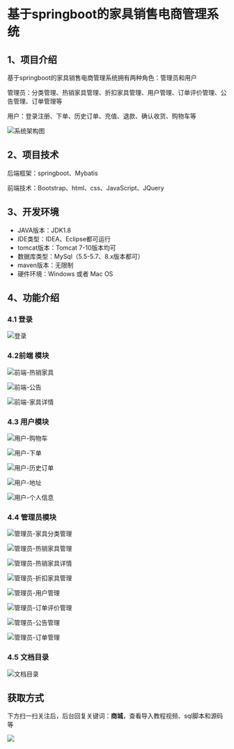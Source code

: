 # 基于springboot的家具销售电商管理系统

## 1、项目介绍

基于springboot的家具销售电商管理系统拥有两种角色：管理员和用户

管理员：分类管理、热销家具管理、折扣家具管理、用户管理、订单评价管理、公告管理、订单管理等

用户：登录注册、下单、历史订单、充值、退款、确认收货、购物车等

![系统架构图](https://www.codeshop.fun/Typora-Images/202212272102659.jpg)


## 2、项目技术

后端框架：springboot、Mybatis

前端技术：Bootstrap、html、css、JavaScript、JQuery

## 3、开发环境

- JAVA版本：JDK1.8
- IDE类型：IDEA、Eclipse都可运行
- tomcat版本：Tomcat 7-10版本均可
- 数据库类型：MySql（5.5-5.7、8.x版本都可） 
- maven版本：无限制
- 硬件环境：Windows 或者 Mac OS


## 4、功能介绍

### 4.1 登录

![登录](https://www.codeshop.fun/Typora-Images/202212272100610.jpg)

### 4.2前端 模块

![前端-热销家具](https://www.codeshop.fun/Typora-Images/202212272102316.jpg)

![前端-公告](https://www.codeshop.fun/Typora-Images/202212272102974.jpg)

![前端-家具详情](https://www.codeshop.fun/Typora-Images/202212272102564.jpg)

### 4.3 用户模块

![用户-购物车](https://www.codeshop.fun/Typora-Images/202212272102722.jpg)

![用户-下单](https://www.codeshop.fun/Typora-Images/202212272102821.jpg)

![用户-历史订单](https://www.codeshop.fun/Typora-Images/202212272102554.jpg)

![用户-地址](https://www.codeshop.fun/Typora-Images/202212272102680.jpg)

![用户-个人信息](https://www.codeshop.fun/Typora-Images/202212272102324.jpg)

### 4.4 管理员模块

![管理员-家具分类管理](https://www.codeshop.fun/Typora-Images/202212272102693.jpg)

![管理员-热销家具管理](https://www.codeshop.fun/Typora-Images/202212272102205.jpg)

![管理员-热销家具详情](https://www.codeshop.fun/Typora-Images/202212272102544.jpg)

![管理员-折扣家具管理](https://www.codeshop.fun/Typora-Images/202212272102750.jpg)

![管理员-用户管理](https://www.codeshop.fun/Typora-Images/202212272102283.jpg)

![管理员-订单评价管理](https://www.codeshop.fun/Typora-Images/202212272103094.jpg)

![管理员-公告管理](https://www.codeshop.fun/Typora-Images/202212272103225.jpg)

![管理员-订单管理](https://www.codeshop.fun/Typora-Images/202212272103717.jpg)

### 4.5 文档目录

![文档目录](https://www.codeshop.fun/Typora-Images/202212272103372.jpg)

## 获取方式

下方扫一扫关注后，后台回复关键词：**商城**，查看导入教程视频、sql脚本和源码等

 ![](https://www.codeshop.fun/Typora-Images/202205281253739.png)
